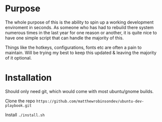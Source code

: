 # Purpose
The whole purpose of this is the ability to spin up a working development enviroment in seconds. As someone who has had to rebuild there system numerous times in the last year for one reason or another, it is quite nice to have one simple script that can handle the majority of this.

Things like the hotkeys, configurations, fonts etc are often a pain to maintain. Will be trying my best to keep this updated & leaving the majority of it optional.

# Installation

Should only need git, which would come with most ubuntu/gnome builds.

Clone the repo `https://github.com/matthewrobinsondev/ubuntu-dev-playbook.git`

Install `./install.sh`

